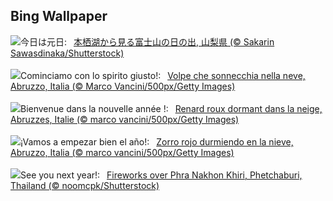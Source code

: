 ## Bing Wallpaper
![](https://www.bing.com/th?id=OHR.Sunrise2024_JA-JP1927003758_UHD.jpg&w=1000)今日は元日:&nbsp;&ensp;[本栖湖から見る富士山の日の出, 山梨県 (© Sakarin Sawasdinaka/Shutterstock)](https://www.bing.com/th?id=OHR.Sunrise2024_JA-JP1927003758_UHD.jpg)
<br><br/>
![](https://www.bing.com/th?id=OHR.SleepingFox_IT-IT1479703607_UHD.jpg&w=1000)Cominciamo con lo spirito giusto!:&nbsp;&ensp;[Volpe che sonnecchia nella neve, Abruzzo, Italia (© Marco Vancini/500px/Getty Images)](https://www.bing.com/th?id=OHR.SleepingFox_IT-IT1479703607_UHD.jpg)
<br><br/>
![](https://www.bing.com/th?id=OHR.SleepingFox_FR-FR9573665261_UHD.jpg&w=1000)Bienvenue dans la nouvelle année !:&nbsp;&ensp;[Renard roux dormant dans la neige, Abruzzes, Italie (© marco vancini/500px/Getty Images)](https://www.bing.com/th?id=OHR.SleepingFox_FR-FR9573665261_UHD.jpg)
<br><br/>
![](https://www.bing.com/th?id=OHR.SleepingFox_ES-ES8416762367_UHD.jpg&w=1000)¡Vamos a empezar bien el año!:&nbsp;&ensp;[Zorro rojo durmiendo en la nieve, Abruzzo, Italia (© marco vancini/500px/Getty Images)](https://www.bing.com/th?id=OHR.SleepingFox_ES-ES8416762367_UHD.jpg)
<br><br/>
![](https://www.bing.com/th?id=OHR.ThailandNewYears_EN-GB2689906608_UHD.jpg&w=1000)See you next year!:&nbsp;&ensp;[Fireworks over Phra Nakhon Khiri, Phetchaburi, Thailand (© noomcpk/Shutterstock)](https://www.bing.com/th?id=OHR.ThailandNewYears_EN-GB2689906608_UHD.jpg)
<br><br/>
